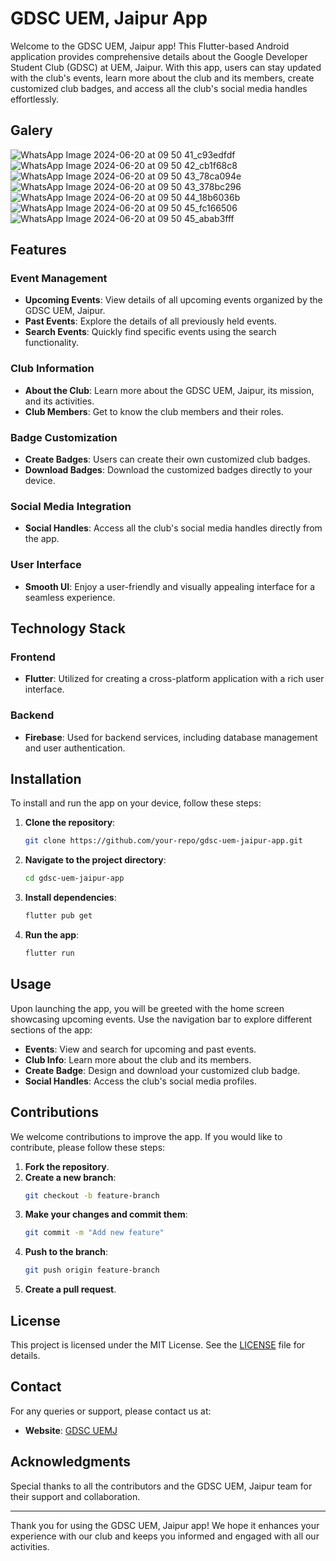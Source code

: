 # GDSC UEM, Jaipur App

Welcome to the GDSC UEM, Jaipur app! This Flutter-based Android application provides comprehensive details about the Google Developer Student Club (GDSC) at UEM, Jaipur. With this app, users can stay updated with the club's events, learn more about the club and its members, create customized club badges, and access all the club's social media handles effortlessly.
## Galery
![WhatsApp Image 2024-06-20 at 09 50 41_c93edfdf](https://github.com/Gopendu070/GDSC-UEMJ/assets/92077709/3a1567a3-0933-4df3-bc2e-421b017eaead)
![WhatsApp Image 2024-06-20 at 09 50 42_cb1f68c8](https://github.com/Gopendu070/GDSC-UEMJ/assets/92077709/34b43d9d-2210-4bf4-a1f6-08aa8af137c1)
![WhatsApp Image 2024-06-20 at 09 50 43_78ca094e](https://github.com/Gopendu070/GDSC-UEMJ/assets/92077709/a28be360-6409-4dd6-b5bc-86b7a9c8cffd)
![WhatsApp Image 2024-06-20 at 09 50 43_378bc296](https://github.com/Gopendu070/GDSC-UEMJ/assets/92077709/4e0d1002-6063-4c2e-9408-896253890f45)
![WhatsApp Image 2024-06-20 at 09 50 44_18b6036b](https://github.com/Gopendu070/GDSC-UEMJ/assets/92077709/be2cd73b-8cb2-4c8c-ad4c-9b47c3dd88ea)
![WhatsApp Image 2024-06-20 at 09 50 45_fc166506](https://github.com/Gopendu070/GDSC-UEMJ/assets/92077709/1729a9e1-f3b3-4f48-b047-c1be468cd39f)
![WhatsApp Image 2024-06-20 at 09 50 45_abab3fff](https://github.com/Gopendu070/GDSC-UEMJ/assets/92077709/aba802a3-ef0c-4a1d-a956-3b4888676f38)


## Features

### Event Management
- **Upcoming Events**: View details of all upcoming events organized by the GDSC UEM, Jaipur.
- **Past Events**: Explore the details of all previously held events.
- **Search Events**: Quickly find specific events using the search functionality.

### Club Information
- **About the Club**: Learn more about the GDSC UEM, Jaipur, its mission, and its activities.
- **Club Members**: Get to know the club members and their roles.

### Badge Customization
- **Create Badges**: Users can create their own customized club badges.
- **Download Badges**: Download the customized badges directly to your device.

### Social Media Integration
- **Social Handles**: Access all the club's social media handles directly from the app.

### User Interface
- **Smooth UI**: Enjoy a user-friendly and visually appealing interface for a seamless experience.

## Technology Stack

### Frontend
- **Flutter**: Utilized for creating a cross-platform application with a rich user interface.

### Backend
- **Firebase**: Used for backend services, including database management and user authentication.

## Installation

To install and run the app on your device, follow these steps:

1. **Clone the repository**:
   ```bash
   git clone https://github.com/your-repo/gdsc-uem-jaipur-app.git
   ```
2. **Navigate to the project directory**:
   ```bash
   cd gdsc-uem-jaipur-app
   ```
3. **Install dependencies**:
   ```bash
   flutter pub get
   ```
4. **Run the app**:
   ```bash
   flutter run
   ```

## Usage

Upon launching the app, you will be greeted with the home screen showcasing upcoming events. Use the navigation bar to explore different sections of the app:

- **Events**: View and search for upcoming and past events.
- **Club Info**: Learn more about the club and its members.
- **Create Badge**: Design and download your customized club badge.
- **Social Handles**: Access the club's social media profiles.

## Contributions

We welcome contributions to improve the app. If you would like to contribute, please follow these steps:

1. **Fork the repository**.
2. **Create a new branch**:
   ```bash
   git checkout -b feature-branch
   ```
3. **Make your changes and commit them**:
   ```bash
   git commit -m "Add new feature"
   ```
4. **Push to the branch**:
   ```bash
   git push origin feature-branch
   ```
5. **Create a pull request**.

## License

This project is licensed under the MIT License. See the [LICENSE](LICENSE) file for details.

## Contact

For any queries or support, please contact us at:

- **Website**: [GDSC UEMJ](https://gdsc.community.dev/university-of-engineering-management-jaipur)

## Acknowledgments

Special thanks to all the contributors and the GDSC UEM, Jaipur team for their support and collaboration.

---

Thank you for using the GDSC UEM, Jaipur app! We hope it enhances your experience with our club and keeps you informed and engaged with all our activities.
